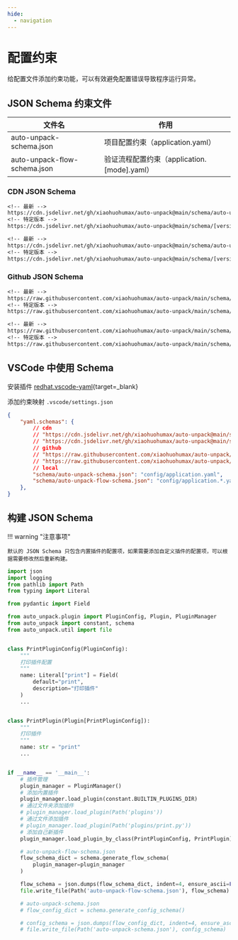 ```yaml
---
hide:
  - navigation
---
```


# 配置约束

给配置文件添加约束功能，可以有效避免配置错误导致程序运行异常。

## JSON Schema 约束文件

| 文件名                       | 作用                                        |
| ---------------------------- | ------------------------------------------- |
| auto-unpack-schema.json      | 项目配置约束（application.yaml）            |
| auto-unpack-flow-schema.json | 验证流程配置约束（application.[mode].yaml） |

### CDN JSON Schema

```txt
<!-- 最新 -->
https://cdn.jsdelivr.net/gh/xiaohuohumax/auto-unpack@main/schema/auto-unpack-schema.json
<!-- 特定版本 -->
https://cdn.jsdelivr.net/gh/xiaohuohumax/auto-unpack@main/schema/[version]/auto-unpack-schema.json

<!-- 最新 -->
https://cdn.jsdelivr.net/gh/xiaohuohumax/auto-unpack@main/schema/auto-unpack-flow-schema.json
<!-- 特定版本 -->
https://cdn.jsdelivr.net/gh/xiaohuohumax/auto-unpack@main/schema/[version]/auto-unpack-flow-schema.json
```

### Github JSON Schema

```txt
<!-- 最新 -->
https://raw.githubusercontent.com/xiaohuohumax/auto-unpack/main/schema/auto-unpack-schema.json
<!-- 特定版本 -->
https://raw.githubusercontent.com/xiaohuohumax/auto-unpack/main/schema/[version]/auto-unpack-schema.json

<!-- 最新 -->
https://raw.githubusercontent.com/xiaohuohumax/auto-unpack/main/schema/auto-unpack-flow-schema.json
<!-- 特定版本 -->
https://raw.githubusercontent.com/xiaohuohumax/auto-unpack/main/schema/[version]/auto-unpack-flow-schema.json

```

## VSCode 中使用 Schema

安装插件 [redhat.vscode-yaml](https://marketplace.visualstudio.com/items?itemName=redhat.vscode-yaml){target=_blank}

添加约束映射 `.vscode/settings.json`

```json
{
    "yaml.schemas": {
        // cdn
        // "https://cdn.jsdelivr.net/gh/xiaohuohumax/auto-unpack@main/schema/auto-unpack-schema.json": "config/application.yaml",
        // "https://cdn.jsdelivr.net/gh/xiaohuohumax/auto-unpack@main/schema/auto-unpack-flow-schema.json": "config/application.*.yaml",
        // github
        // "https://raw.githubusercontent.com/xiaohuohumax/auto-unpack/main/schema/auto-unpack-schema.json": "config/application.yaml",
        // "https://raw.githubusercontent.com/xiaohuohumax/auto-unpack/main/schema/auto-unpack-flow-schema.json": "config/application.*.yaml",
        // local
        "schema/auto-unpack-schema.json": "config/application.yaml",
        "schema/auto-unpack-flow-schema.json": "config/application.*.yaml",
    },
}
```

## 构建 JSON Schema

!!! warning "注意事项"

    默认的 JSON Schema 只包含内置插件的配置项，如果需要添加自定义插件的配置项，可以根据需要修改然后重新构建。


```python
import json
import logging
from pathlib import Path
from typing import Literal

from pydantic import Field

from auto_unpack.plugin import PluginConfig, Plugin, PluginManager
from auto_unpack import constant, schema
from auto_unpack.util import file


class PrintPluginConfig(PluginConfig):
    """
    打印插件配置
    """
    name: Literal["print"] = Field(
        default="print",
        description="打印插件"
    )
    ...


class PrintPlugin(Plugin[PrintPluginConfig]):
    """
    打印插件
    """
    name: str = "print"
    ...


if __name__ == '__main__':
    # 插件管理
    plugin_manager = PluginManager()
    # 添加内置插件
    plugin_manager.load_plugin(constant.BUILTIN_PLUGINS_DIR)
    # 通过文件夹添加插件
    # plugin_manager.load_plugin(Path('plugins'))
    # 通过文件添加插件
    # plugin_manager.load_plugin(Path('plugins/print.py'))
    # 添加自己新插件
    plugin_manager.load_plugin_by_class(PrintPluginConfig, PrintPlugin)

    # auto-unpack-flow-schema.json
    flow_schema_dict = schema.generate_flow_schema(
        plugin_manager=plugin_manager
    )

    flow_schema = json.dumps(flow_schema_dict, indent=4, ensure_ascii=False)
    file.write_file(Path('auto-unpack-flow-schema.json'), flow_schema)

    # auto-unpack-schema.json
    # flow_config_dict = schema.generate_config_schema()

    # config_schema = json.dumps(flow_config_dict, indent=4, ensure_ascii=False)
    # file.write_file(Path('auto-unpack-schema.json'), config_schema)

```